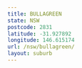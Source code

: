 ```yaml
---
title: BULLAGREEN
state: NSW
postcode: 2831
latitude: -31.927892
longitude: 146.615174
url: /nsw/bullagreen/
layout: suburb
---
```

